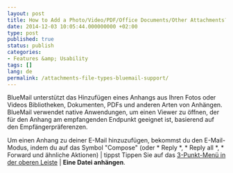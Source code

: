 ```yaml
---
layout: post
title: How to Add a Photo/Video/PDF/Office Documents/Other Attachments?
date: 2014-12-03 10:05:44.000000000 +02:00
type: post
published: true
status: publish
categories:
- Features &amp; Usability
tags: []
lang: de
permalink: /attachments-file-types-bluemail-support/
---
```


BlueMail unterstützt das Hinzufügen eines Anhangs aus Ihren Fotos oder Videos Bibliotheken, Dokumenten, PDFs und anderen Arten von Anhängen. BlueMail verwendet native Anwendungen, um einen Viewer zu öffnen, der für den Anhang am empfangenden Endpunkt geeignet ist, basierend auf den Empfängerpräferenzen.

Um einen Anhang zu deiner E-Mail hinzuzufügen, bekommst du den E-Mail-Modus, indem du auf das Symbol "Compose" (oder * Reply *, * Reply all *, * Forward und ähnliche Aktionen) \| tippst Tippen Sie auf das [3-Punkt-Menü in der oberen Leiste](/3-dot-menu-compose) \| **Eine Datei anhängen**.

